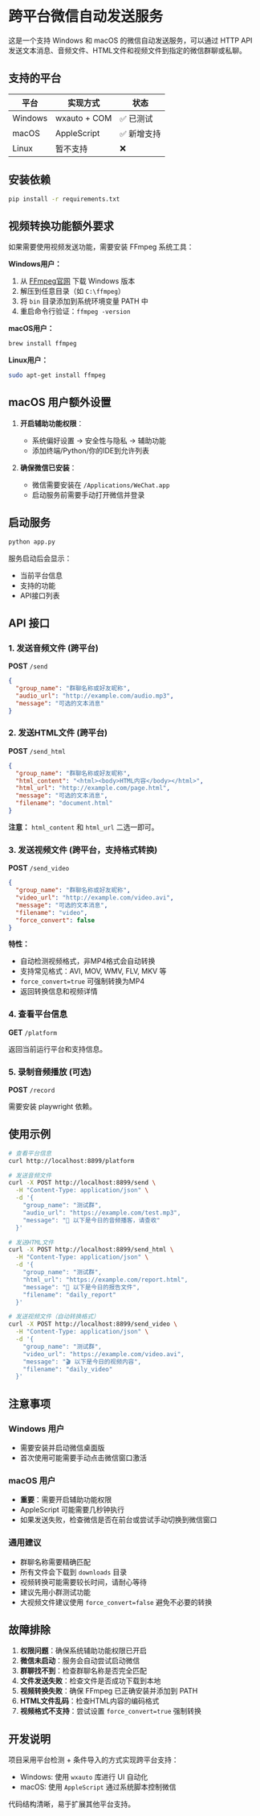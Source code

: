 # 跨平台微信自动发送服务

这是一个支持 Windows 和 macOS 的微信自动发送服务，可以通过 HTTP API 发送文本消息、音频文件、HTML文件和视频文件到指定的微信群聊或私聊。

## 支持的平台

| 平台 | 实现方式 | 状态 |
|------|----------|------|
| Windows | wxauto + COM | ✅ 已测试 |
| macOS | AppleScript | ✅ 新增支持 |
| Linux | 暂不支持 | ❌ |

## 安装依赖

```bash
pip install -r requirements.txt
```

## 视频转换功能额外要求

如果需要使用视频发送功能，需要安装 FFmpeg 系统工具：

**Windows用户：**
1. 从 [FFmpeg官网](https://ffmpeg.org/download.html) 下载 Windows 版本
2. 解压到任意目录（如 `C:\ffmpeg`）
3. 将 `bin` 目录添加到系统环境变量 PATH 中
4. 重启命令行验证：`ffmpeg -version`

**macOS用户：**
```bash
brew install ffmpeg
```

**Linux用户：**
```bash
sudo apt-get install ffmpeg
```

## macOS 用户额外设置

1. **开启辅助功能权限**：
   - 系统偏好设置 → 安全性与隐私 → 辅助功能
   - 添加终端/Python/你的IDE到允许列表

2. **确保微信已安装**：
   - 微信需要安装在 `/Applications/WeChat.app`
   - 启动服务前需要手动打开微信并登录

## 启动服务

```bash
python app.py
```

服务启动后会显示：
- 当前平台信息
- 支持的功能
- API接口列表

## API 接口

### 1. 发送音频文件 (跨平台)

**POST** `/send`

```json
{
  "group_name": "群聊名称或好友昵称",
  "audio_url": "http://example.com/audio.mp3",
  "message": "可选的文本消息"
}
```

### 2. 发送HTML文件 (跨平台)

**POST** `/send_html`

```json
{
  "group_name": "群聊名称或好友昵称",
  "html_content": "<html><body>HTML内容</body></html>",
  "html_url": "http://example.com/page.html",
  "message": "可选的文本消息",
  "filename": "document.html"
}
```

**注意：** `html_content` 和 `html_url` 二选一即可。

### 3. 发送视频文件 (跨平台，支持格式转换)

**POST** `/send_video`

```json
{
  "group_name": "群聊名称或好友昵称",
  "video_url": "http://example.com/video.avi",
  "message": "可选的文本消息",
  "filename": "video",
  "force_convert": false
}
```

**特性：**
- 自动检测视频格式，非MP4格式会自动转换
- 支持常见格式：AVI, MOV, WMV, FLV, MKV 等
- `force_convert=true` 可强制转换为MP4
- 返回转换信息和视频详情

### 4. 查看平台信息

**GET** `/platform`

返回当前运行平台和支持信息。

### 5. 录制音频播放 (可选)

**POST** `/record`

需要安装 playwright 依赖。

## 使用示例

```bash
# 查看平台信息
curl http://localhost:8899/platform

# 发送音频文件
curl -X POST http://localhost:8899/send \
  -H "Content-Type: application/json" \
  -d '{
    "group_name": "测试群",
    "audio_url": "https://example.com/test.mp3",
    "message": "🎤 以下是今日的音频播客，请查收"
  }'

# 发送HTML文件
curl -X POST http://localhost:8899/send_html \
  -H "Content-Type: application/json" \
  -d '{
    "group_name": "测试群",
    "html_url": "https://example.com/report.html",
    "message": "📄 以下是今日的报告文件",
    "filename": "daily_report"
  }'

# 发送视频文件（自动转换格式）
curl -X POST http://localhost:8899/send_video \
  -H "Content-Type: application/json" \
  -d '{
    "group_name": "测试群",
    "video_url": "https://example.com/video.avi",
    "message": "🎬 以下是今日的视频内容",
    "filename": "daily_video"
  }'
```

## 注意事项

### Windows 用户
- 需要安装并启动微信桌面版
- 首次使用可能需要手动点击微信窗口激活

### macOS 用户
- **重要**：需要开启辅助功能权限
- AppleScript 可能需要几秒钟执行
- 如果发送失败，检查微信是否在前台或尝试手动切换到微信窗口

### 通用建议
- 群聊名称需要精确匹配
- 所有文件会下载到 `downloads` 目录
- 视频转换可能需要较长时间，请耐心等待
- 建议先用小群测试功能
- 大视频文件建议使用 `force_convert=false` 避免不必要的转换

## 故障排除

1. **权限问题**：确保系统辅助功能权限已开启
2. **微信未启动**：服务会自动尝试启动微信
3. **群聊找不到**：检查群聊名称是否完全匹配
4. **文件发送失败**：检查文件是否成功下载到本地
5. **视频转换失败**：确保 FFmpeg 已正确安装并添加到 PATH
6. **HTML文件乱码**：检查HTML内容的编码格式
7. **视频格式不支持**：尝试设置 `force_convert=true` 强制转换

## 开发说明

项目采用平台检测 + 条件导入的方式实现跨平台支持：
- Windows: 使用 `wxauto` 库进行 UI 自动化
- macOS: 使用 `AppleScript` 通过系统脚本控制微信

代码结构清晰，易于扩展其他平台支持。